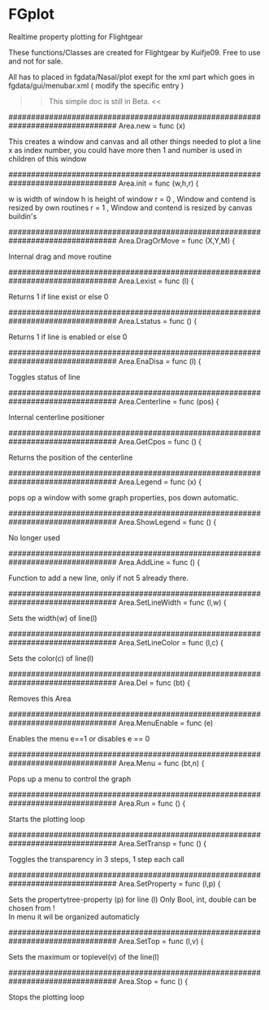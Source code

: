 # FGplot
Realtime property plotting for Flightgear


These functions/Classes are created for Flightgear by Kuifje09.
Free to use and not for sale.


All has to placed in fgdata/Nasal/plot exept for the xml part
which goes in fgdata/gui/menubar.xml ( modify the specific entry )


>> This simple doc is still in Beta. <<


################################################################################
Area.new = func (x)

This creates a window and canvas and all other things needed to plot a line
x as index number, you could have more then 1 and number is used in 
children of this window

################################################################################
Area.init = func (w,h,r) {

w is width of window
h is height of window
r = 0 , Window and contend is resized by own routines
r = 1 , Window and contend is resized by canvas buildin's

################################################################################
Area.DragOrMove = func (X,Y,M) {

Internal drag and move routine

################################################################################
Area.Lexist = func (l) {

Returns 1 if line exist or else 0

################################################################################
Area.Lstatus = func () {

Returns 1 if line is enabled or else 0

################################################################################
Area.EnaDisa = func (l) {
 
Toggles status of line 

################################################################################
Area.Centerline = func (pos) {

Internal centerline positioner

################################################################################
Area.GetCpos = func () {

Returns the position of the centerline

################################################################################
Area.Legend = func (x) {

pops op a window with some graph properties, pos down automatic.

################################################################################
Area.ShowLegend = func () {

No longer used

################################################################################
Area.AddLine = func () {

Function to add a new line, only if not 5 already there.

################################################################################
Area.SetLineWidth = func (l,w) {

Sets the width(w) of line(l)

################################################################################
Area.SetLineColor = func (l,c) {

Sets the color(c) of line(l)

################################################################################
Area.Del = func (bt) {

Removes this Area 

################################################################################
Area.MenuEnable = func (e)

Enables the menu e==1 or disables e == 0

################################################################################
Area.Menu = func (bt,n) {

Pops up a menu to control the graph

################################################################################
Area.Run = func () {

Starts the plotting loop

################################################################################
Area.SetTransp = func () {

Toggles the transparency in 3 steps, 1 step each call

################################################################################
Area.SetProperty = func (l,p) {

Sets the propertytree-property (p) for line (l)
Only Bool, int, double  can be chosen from !  
In menu it wil be organized automaticly

################################################################################
Area.SetTop = func (l,v) {

Sets the maximum or toplevel(v) of the line(l)

################################################################################
Area.Stop = func () {

Stops the plotting loop
